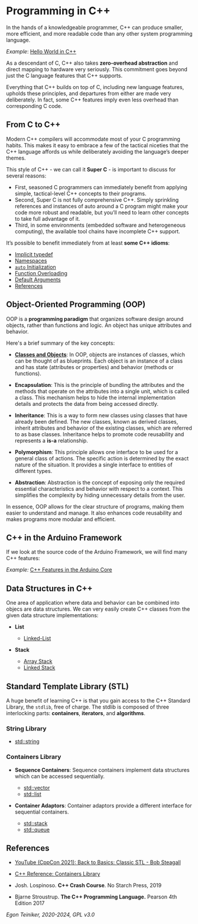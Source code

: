 # Programming in C++

In the hands of a knowledgeable programmer, C++ can produce smaller, more efficient,
and more readable code than any other system programming language.

_Example_: [Hello World in C++](introduction/hello-world/)

As a descendant of C, C++ also takes **zero-overhead abstraction** and direct mapping 
to hardware very seriously. This commitment goes beyond just the C language features 
that C++ supports. 

Everything that C++ builds on top of C, including new language features, upholds these principles, and departures from either are made very deliberately. 
In fact, some C++ features imply even less overhead than corresponding C code.


## From C to C++ 

Modern C++ compilers will accommodate most of your C programming habits. 
This makes it easy to embrace a few of the tactical niceties that the C++ language 
affords us while deliberately avoiding the language’s deeper themes. 

This style of C++ - we can call it **Super C** - is important to discuss for several reasons: 
* First, seasoned C programmers can immediately benefit from applying simple, tactical-level 
  C++ concepts to their programs. 
* Second, Super C is not fully comprehensive C++. Simply sprinkling references and instances of 
  auto around a C program might make your code more robust and readable, but you’ll need 
  to learn other concepts to take full advantage of it. 
* Third, in some environments (embedded software and heterogeneous computing), the 
  available tool chains have incomplete C++ support.

It’s possible to benefit immediately from at least **some C++ idioms**:

* [Implicit typedef](basics/structures/implicit-typedef/)
* [Namespaces](basics/first-steps/namespaces/)
* [`auto` Initialization](basics/first-steps/auto-initialization/)
* [Function Overloading](basics/functions/function-overloading/)
* [Default Arguments](basics/functions/default-arguments/)
* [References](basics/functions/references/)


## Object-Oriented Programming (OOP)

OOP is a **programming paradigm** that organizes software design around objects, 
rather than functions and logic. An object has unique attributes and behavior. 

Here's a brief summary of the key concepts:

* [**Classes and Objects**](basics/classes/): In OOP, objects are instances 
of classes, which can be thought of as blueprints. 
Each object is an instance of a class and has state (attributes or properties) 
and behavior (methods or functions).

* **Encapsulation**: This is the principle of bundling the attributes and the 
methods that operate on the attributes into a single unit, which is called a class. 
This mechanism helps to hide the internal implementation details and protects the data 
from being accessed directly.

* **Inheritance**: This is a way to form new classes using classes that have 
already been defined. The new classes, known as derived classes, inherit attributes 
and behavior of the existing classes, which are referred to as base classes. 
Inheritance helps to promote code reusability and represents a **is-a** relationship.

* **Polymorphism**: This principle allows one interface to be used for a general 
class of actions. The specific action is determined by the exact nature of the 
situation. It provides a single interface to entities of different types.

* **Abstraction**: Abstraction is the concept of exposing only the required essential
characteristics and behavior with respect to a context. This simplifies the complexity 
by hiding unnecessary details from the user.

In essence, OOP allows for the clear structure of programs, making them easier to 
understand and manage. It also enhances code reusability and makes programs more 
modular and efficient.

## C++ in the Arduino Framework
If we look at the source code of the Arduino Framework, we will find many C++ features:

_Example:_ [C++ Features in the Arduino Core](arduino-framework/)



## Data Structures in C++ 
One area of application where data and behavior can be combined into objecs 
are data structures.
We can very easily create C++ classes from the given data structure implementations:

* **List** 
  * [Linked-List](datastructures/linked-list/)

* **Stack** 
  * [Array Stack](datastructures/stack/array-stack/)
  * [Linked Stack](datastructures/stack/linked-stack/)


## Standard Template Library (STL)

A huge benefit of learning C++ is that you gain access to the C++ Standard Library, the `stdlib`, free of charge. The stdlib is composed of three interlocking parts: **containers**, **iterators**, and **algorithms**.

### String Library

* [std::string ](stl/string/)


### Containers Library

* **Sequence Containers**:
  Sequence containers implement data structures which can be accessed sequentially.
  * [std::vector](stl/vector/)
  * [std::list](stl/list/)

* **Container Adaptors**:
  Container adaptors provide a different interface for sequential containers.
  * [std::stack](stl/stack/)
  * [std::queue](stl/queue/)


## References

* [YouTube (CppCon 2021): Back to Basics: Classic STL - Bob Steagall](https://youtu.be/tXUXl_RzkAk)

* [C++ Reference: Containers Library](https://en.cppreference.com/w/cpp/container)

* Josh. Lospinoso. **C++ Crash Course**. No Starch Press, 2019 

* Bjarne Stroustrup. **The C++ Programming Language.** Pearson 4th Edition 2017

*Egon Teiniker, 2020-2024, GPL v3.0*

